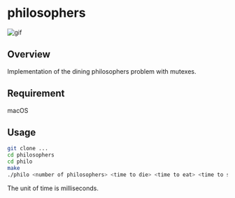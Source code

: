 # philosophers
![gif](https://github.com/retakashi/philo/blob/main/philo/philo.gif)

## Overview
Implementation of the dining philosophers problem with mutexes.

## Requirement
macOS

## Usage
``` bash
git clone ...
cd philosophers
cd philo
make
./philo <number of philosophers> <time to die> <time to eat> <time to sleep> [number of times each philosopher must eat]
```
The unit of time is milliseconds.
